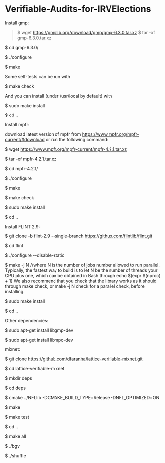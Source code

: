 # Verifiable-Audits-for-IRVElections
Install gmp:

> $ wget https://gmplib.org/download/gmp/gmp-6.3.0.tar.xz
> $ tar -xf gmp-6.3.0.tar.xz

$ cd gmp-6.3.0/

$ ./configure

$ make

Some self-tests can be run with

$ make check

And you can install (under /usr/local by default) with

$ sudo make install

$ cd ..


Install mpfr:

download latest version of mpfr from https://www.mpfr.org/mpfr-current/#download or run the following command:

$ wget https://www.mpfr.org/mpfr-current/mpfr-4.2.1.tar.xz

$ tar -xf mpfr-4.2.1.tar.xz

$ cd mpfr-4.2.1/

$ ./configure

$ make

$ make check

$ sudo make install

$ cd ..

Install FLINT 2.9:

$ git clone -b flint-2.9 --single-branch https://github.com/flintlib/flint.git

$ cd flint

$ ./configure --disable-static

$ make -j N //where N is the number of jobs number allowed to run parallel. Typically, the fastest way to build is to let N be the number of threads your CPU plus one, which can be obtained in Bash through echo $(expr $(nproc) + 1)
We also recommend that you check that the library works as it should through make check, or make -j N check for a parallel check, before installing.

$ sudo make install

$ cd ..

Other dependencies:

$ sudo apt-get install libgmp-dev

$ sudo apt-get install libmpc-dev

mixnet:

$ git clone https://github.com/dfaranha/lattice-verifiable-mixnet.git

$ cd lattice-verifiable-mixnet

$ mkdir deps

$ cd deps

$ cmake ../NFLlib -DCMAKE_BUILD_TYPE=Release -DNFL_OPTIMIZED=ON

$ make

$ make test

$ cd ..

$ make all

$ ./bgv

$ ./shuffle
